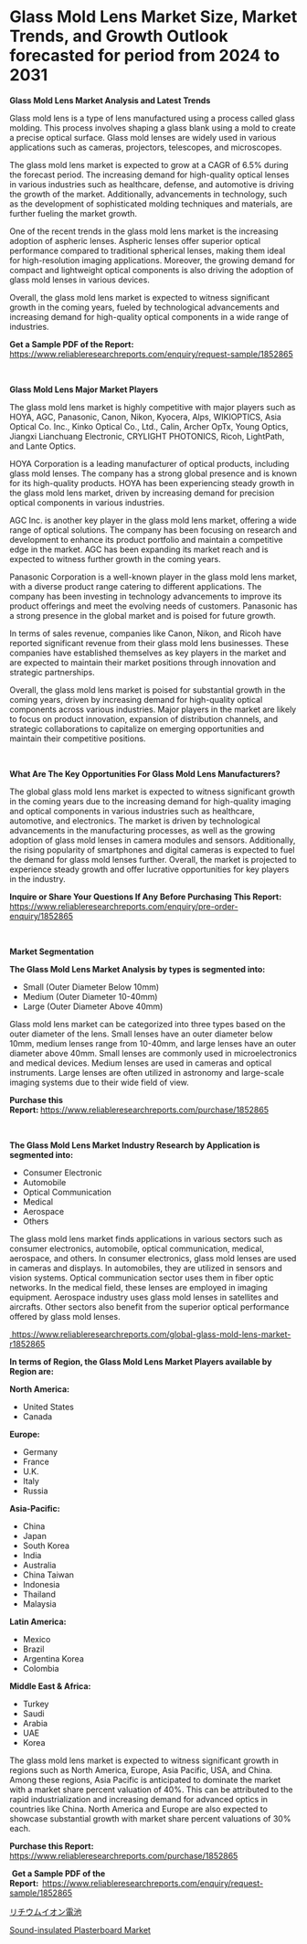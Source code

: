 <p><h1>Glass Mold Lens Market Size, Market Trends, and Growth Outlook forecasted for period from 2024 to 2031</h1></p><p><strong>Glass Mold Lens Market Analysis and Latest Trends</strong></p>
<p><p>Glass mold lens is a type of lens manufactured using a process called glass molding. This process involves shaping a glass blank using a mold to create a precise optical surface. Glass mold lenses are widely used in various applications such as cameras, projectors, telescopes, and microscopes.</p><p>The glass mold lens market is expected to grow at a CAGR of 6.5% during the forecast period. The increasing demand for high-quality optical lenses in various industries such as healthcare, defense, and automotive is driving the growth of the market. Additionally, advancements in technology, such as the development of sophisticated molding techniques and materials, are further fueling the market growth.</p><p>One of the recent trends in the glass mold lens market is the increasing adoption of aspheric lenses. Aspheric lenses offer superior optical performance compared to traditional spherical lenses, making them ideal for high-resolution imaging applications. Moreover, the growing demand for compact and lightweight optical components is also driving the adoption of glass mold lenses in various devices.</p><p>Overall, the glass mold lens market is expected to witness significant growth in the coming years, fueled by technological advancements and increasing demand for high-quality optical components in a wide range of industries.</p></p>
<p><strong>Get a Sample PDF of the Report:&nbsp;</strong> <a href="https://www.reliableresearchreports.com/enquiry/request-sample/1852865">https://www.reliableresearchreports.com/enquiry/request-sample/1852865</a></p>
<p>&nbsp;</p>
<p><strong>Glass Mold Lens Major Market Players</strong></p>
<p><p>The glass mold lens market is highly competitive with major players such as HOYA, AGC, Panasonic, Canon, Nikon, Kyocera, Alps, WIKIOPTICS, Asia Optical Co. Inc., Kinko Optical Co., Ltd., Calin, Archer OpTx, Young Optics, Jiangxi Lianchuang Electronic, CRYLIGHT PHOTONICS, Ricoh, LightPath, and Lante Optics.</p><p>HOYA Corporation is a leading manufacturer of optical products, including glass mold lenses. The company has a strong global presence and is known for its high-quality products. HOYA has been experiencing steady growth in the glass mold lens market, driven by increasing demand for precision optical components in various industries.</p><p>AGC Inc. is another key player in the glass mold lens market, offering a wide range of optical solutions. The company has been focusing on research and development to enhance its product portfolio and maintain a competitive edge in the market. AGC has been expanding its market reach and is expected to witness further growth in the coming years.</p><p>Panasonic Corporation is a well-known player in the glass mold lens market, with a diverse product range catering to different applications. The company has been investing in technology advancements to improve its product offerings and meet the evolving needs of customers. Panasonic has a strong presence in the global market and is poised for future growth.</p><p>In terms of sales revenue, companies like Canon, Nikon, and Ricoh have reported significant revenue from their glass mold lens businesses. These companies have established themselves as key players in the market and are expected to maintain their market positions through innovation and strategic partnerships.</p><p>Overall, the glass mold lens market is poised for substantial growth in the coming years, driven by increasing demand for high-quality optical components across various industries. Major players in the market are likely to focus on product innovation, expansion of distribution channels, and strategic collaborations to capitalize on emerging opportunities and maintain their competitive positions.</p></p>
<p>&nbsp;</p>
<p><strong>What Are The Key Opportunities For Glass Mold Lens Manufacturers?</strong></p>
<p><p>The global glass mold lens market is expected to witness significant growth in the coming years due to the increasing demand for high-quality imaging and optical components in various industries such as healthcare, automotive, and electronics. The market is driven by technological advancements in the manufacturing processes, as well as the growing adoption of glass mold lenses in camera modules and sensors. Additionally, the rising popularity of smartphones and digital cameras is expected to fuel the demand for glass mold lenses further. Overall, the market is projected to experience steady growth and offer lucrative opportunities for key players in the industry.</p></p>
<p><strong>Inquire or Share Your Questions If Any Before Purchasing This Report:</strong> <a href="https://www.reliableresearchreports.com/enquiry/pre-order-enquiry/1852865">https://www.reliableresearchreports.com/enquiry/pre-order-enquiry/1852865</a></p>
<p>&nbsp;</p>
<p><strong>Market Segmentation</strong></p>
<p><strong>The Glass Mold Lens Market Analysis by types is segmented into:</strong></p>
<p><ul><li>Small (Outer Diameter Below 10mm)</li><li>Medium (Outer Diameter 10-40mm)</li><li>Large (Outer Diameter Above 40mm)</li></ul></p>
<p><p>Glass mold lens market can be categorized into three types based on the outer diameter of the lens. Small lenses have an outer diameter below 10mm, medium lenses range from 10-40mm, and large lenses have an outer diameter above 40mm. Small lenses are commonly used in microelectronics and medical devices. Medium lenses are used in cameras and optical instruments. Large lenses are often utilized in astronomy and large-scale imaging systems due to their wide field of view.</p></p>
<p><strong>Purchase this Report:&nbsp;</strong><a href="https://www.reliableresearchreports.com/purchase/1852865">https://www.reliableresearchreports.com/purchase/1852865</a></p>
<p>&nbsp;</p>
<p><strong>The Glass Mold Lens Market Industry Research by Application is segmented into:</strong></p>
<p><ul><li>Consumer Electronic</li><li>Automobile</li><li>Optical Communication</li><li>Medical</li><li>Aerospace</li><li>Others</li></ul></p>
<p><p>The glass mold lens market finds applications in various sectors such as consumer electronics, automobile, optical communication, medical, aerospace, and others. In consumer electronics, glass mold lenses are used in cameras and displays. In automobiles, they are utilized in sensors and vision systems. Optical communication sector uses them in fiber optic networks. In the medical field, these lenses are employed in imaging equipment. Aerospace industry uses glass mold lenses in satellites and aircrafts. Other sectors also benefit from the superior optical performance offered by glass mold lenses.</p></p>
<p><a href="https://www.reliableresearchreports.com/global-glass-mold-lens-market-r1852865">&nbsp;https://www.reliableresearchreports.com/global-glass-mold-lens-market-r1852865</a></p>
<p><strong>In terms of Region, the Glass Mold Lens Market Players available by Region are:</strong></p>
<p>
    <p> <strong> North America: </strong>
        <ul>
            <li>United States</li>
            <li>Canada</li>
        </ul>
        </p> 
    <p> <strong> Europe: </strong>
        <ul>
            <li>Germany</li>
            <li>France</li>
            <li>U.K.</li>
            <li>Italy</li>
            <li>Russia</li>
        </ul>
        </p> 
    <p> <strong> Asia-Pacific: </strong>
        <ul>
            <li>China</li>
            <li>Japan</li>
            <li>South Korea</li>
            <li>India</li>
            <li>Australia</li>
            <li>China Taiwan</li>
            <li>Indonesia</li>
            <li>Thailand</li>
            <li>Malaysia</li>
        </ul>
        </p> 
    <p> <strong> Latin America: </strong>
        <ul>
            <li>Mexico</li>
            <li>Brazil</li>
            <li>Argentina Korea</li>
            <li>Colombia</li>
        </ul>
        </p> 
    <p> <strong> Middle East & Africa: </strong>
        <ul>
            <li>Turkey</li>
            <li>Saudi</li>
            <li>Arabia</li>
            <li>UAE</li>
            <li>Korea</li>
        </ul>
    </p>
    </p>
<p><p>The glass mold lens market is expected to witness significant growth in regions such as North America, Europe, Asia Pacific, USA, and China. Among these regions, Asia Pacific is anticipated to dominate the market with a market share percent valuation of 40%. This can be attributed to the rapid industrialization and increasing demand for advanced optics in countries like China. North America and Europe are also expected to showcase substantial growth with market share percent valuations of 30% each.</p></p>
<p><strong>Purchase this Report: </strong><a href="https://www.reliableresearchreports.com/purchase/1852865">https://www.reliableresearchreports.com/purchase/1852865</a></p>
<p>&nbsp;<strong>Get a Sample PDF of the Report:&nbsp;&nbsp;</strong><a href="https://www.reliableresearchreports.com/enquiry/request-sample/1852865">https://www.reliableresearchreports.com/enquiry/request-sample/1852865</a></p>
<p><strong></strong></p>
<p><p><a href="https://github.com/LenoraKris2023/Market-Research-Report-List-1/blob/main/2008351138451.md">リチウムイオン電池</a></p><p><a href="https://github.com/Paul14Anderson63/Market-Research-Report-List-4/blob/main/sound-insulated-plasterboard-market.md">Sound-insulated Plasterboard Market</a></p></p>